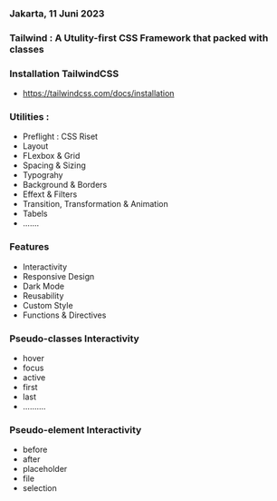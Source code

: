 ### Jakarta, 11 Juni 2023

### Tailwind : A Utulity-first CSS Framework that packed with classes

### Installation TailwindCSS

- https://tailwindcss.com/docs/installation

### Utilities :

- Preflight : CSS Riset
- Layout
- FLexbox & Grid
- Spacing & Sizing
- Typograhy
- Background & Borders
- Effext & Filters
- Transition, Transformation & Animation
- Tabels
- .......

### Features

- Interactivity
- Responsive Design
- Dark Mode
- Reusability
- Custom Style
- Functions & Directives

### Pseudo-classes Interactivity

- hover
- focus
- active
- first
- last
- ..........

### Pseudo-element Interactivity

- before
- after
- placeholder
- file
- selection
